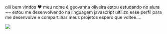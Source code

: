 oiii bem vindos ❤
meu nome é geovanna oliveira
estou estudando no alura
~~ estou me desenvolvendo na linguagem javascript
ultilizo esse perfil para me desenvolve e compartilhar meus projetos
espero que voltee....



![](https://media1.tenor.com/m/EvXOBGTFWg4AAAAd/not-funny-eye-roll.gif)
